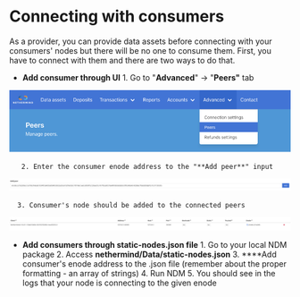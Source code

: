 # Connecting with consumers

As a provider, you can provide data assets before connecting with your consumers' nodes but there will be no one to consume them. First, you have to connect with them and there are two ways to do that.

* **Add consumer through UI** 1. Go to "**Advanced**" -&gt; "**Peers"** tab

![Advanced/Peers tab](../.gitbook/assets/image%20%2839%29.png)

       2. Enter the consumer enode address to the "**Add peer**" input    


![Adding enode to the available peers](../.gitbook/assets/image%20%2849%29.png)

      3. Consumer's node should be added to the connected peers  


![Connected provider&apos;s node](../.gitbook/assets/image%20%2845%29.png)



* **Add consumers through static-nodes.json file** 1. Go to your local NDM package 2. Access **nethermind/Data/static-nodes.json** 3. ****Add consumer's enode address to the .json file \(remember about the proper formatting - an array of strings\)  4. Run NDM  5. You should see in the logs that your node is connecting to the given enode

